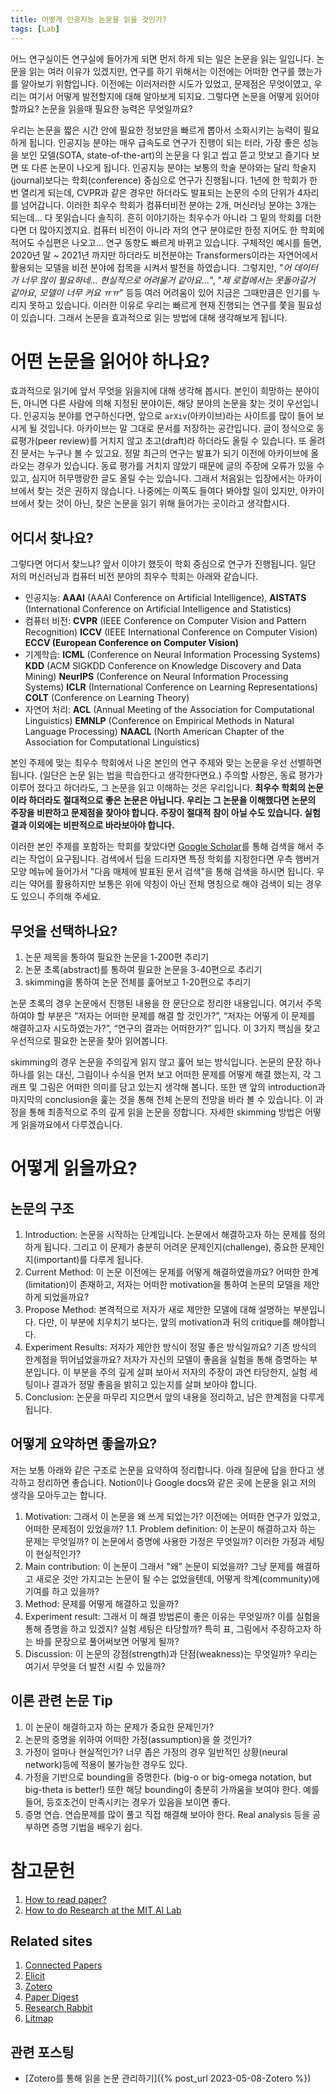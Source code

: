 ```yaml
---
title: 어떻게 인공지능 논문을 읽을 것인가?
tags: [Lab] 
---
```


어느 연구실이든 연구실에 들어가게 되면 먼저 하게 되는 일은 논문을 읽는 일입니다.
논문을 읽는 여러 이유가 있겠지만, 연구를 하기 위해서는 이전에는 어떠한 연구를 했는가를 알아보기 위함입니다.
이전에는 이러저러한 시도가 있었고, 문제점은 무엇이였고, 우리는 여기서 어떻게 발전할지에 대해 알아보게 되지요.
그렇다면 논문을 어떻게 읽어야 할까요? 논문을 읽을때 필요한 능력은 무엇일까요?

우리는 논문을 짧은 시간 안에 필요한 정보만을 빠르게 뽑아서 소화시키는 능력이 필요하게 됩니다. 
인공지능 분야는 매우 급속도로 연구가 진행이 되는 터라, 가장 좋은 성능을 보인 모델(SOTA, state-of-the-art)의 논문을 다 읽고 씹고 뜯고 맛보고 즐기다 보면 또 다른 논문이 나오게 됩니다.
인공지능 분야는 보통의 학술 분야와는 달리 학술지(journal)보다는 학회(conference) 중심으로 연구가 진행됩니다.
1년에 한 학회가 한 번 열리게 되는데, CVPR과 같은 경우만 하더라도 발표되는 논문의 수의 단위가 4자리를 넘어갑니다. 
이러한 최우수 학회가 컴퓨터비전 분야는 2개, 머신러닝 분야는 3개는 되는데... 다 못읽습니다 솔직히. 흔히 이야기하는 최우수가 아니라 그 밑의 학회를 더한다면 더 많아지겠지요.
컴퓨터 비전이 아니라 저의 연구 분야로만 한정 지어도 한 학회에 적어도 수십편은 나오고... 연구 동향도 빠르게 바뀌고 있습니다.
구체적인 예시를 들면, 2020년 말 ~ 2021년 까지만 하더라도 비전분야는 Transformers이라는 자연어에서 활용되는 모델을 비전 분야에 접목을 시켜서 발전을 하였습니다.
그렇지만, "*어 데이터가 너무 많이 필요하네... 현실적으로 어려울거 같아요...*", "*제 로컬에서는 못돌아갈거 같아요, 모델이 너무 커요 ㅠㅠ*" 등등 여러 어려움이 있어 지금은 그때만큼은 인기를 누리지 못하고 있습니다.
이러한 이유로 우리는 빠르게 현재 진행되는 연구를 쫓을 필요성이 있습니다.
그래서 논문을 효과적으로 읽는 방법에 대해 생각해보게 됩니다.

# 어떤 논문을 읽어야 하나요?

효과적으로 읽기에 앞서 무엇을 읽을지에 대해 생각해 봅시다.
본인이 희망하는 분야이든, 아니면 다른 사람에 의해 지정된 분야이든, 해당 분야의 논문을 찾는 것이 우선입니다.
인공지능 분야를 연구하신다면, 앞으로 `arXiv`(아카이브)라는 사이트를 많이 들어 보시게 될 것입니다.
아카이브는 말 그대로 문서를 저장하는 공간입니다. 
글이 정식으로 동료평가(peer review)를 거치지 않고 초고(draft)라 하더라도 올릴 수 있습니다. 
또 올려진 문서는 누구나 볼 수 있고요. 정말 최근의 연구는 발표가 되기 이전에 아카이브에 올라오는 경우가 있습니다. 
동료 평가를 거치지 않았기 때문에 글의 주장에 오류가 있을 수 있고, 심지어 허무맹랑한 글도 올릴 수는 있습니다.
그래서 처음읽는 입장에서는 아카이브에서 찾는 것은 권하지 않습니다.
나중에는 이쪽도 들여다 봐야할 일이 있지만, 아카이브에서 찾는 것이 아닌, 찾은 논문을 읽기 위해 들어가는 곳이라고 생각합시다.

## 어디서 찾나요?

그렇다면 어디서 찾느냐? 앞서 이야기 했듯이 학회 중심으로 연구가 진행됩니다. 
일단 저의 머신러닝과 컴퓨터 비전 분야의 최우수 학회는 아래와 같습니다.

- 인공지능: **AAAI** (AAAI Conference on Artificial Intelligence), **AISTATS** (International Conference on Artificial Intelligence and Statistics)
- 컴퓨터 비전: **CVPR** (IEEE Conference on Computer Vision and Pattern Recognition) **ICCV** (IEEE International Conference on Computer Vision) **ECCV (European Conference on Computer Vision)**
- 기계학습: **ICML** (Conference on Neural Information Processing Systems) **KDD** (ACM SIGKDD Conference on Knowledge Discovery and Data Mining) **NeurIPS** (Conference on Neural Information Processing Systems) **ICLR** (International Conference on Learning Representations) **COLT** (Conference on Learning Theory)
- 자연어 처리: **ACL** (Annual Meeting of the Association for Computational Linguistics) **EMNLP** (Conference on Empirical Methods in Natural Language Processing) **NAACL** (North American Chapter of the Association for Computational Linguistics)

본인 주제에 맞는 최우수 학회에서 나온 본인의 연구 주제와 맞는 논문을 우선 선별하면 됩니다. (일단은 논문 읽는 법을 학습한다고 생각한다면요.)
주의할 사항은, 동료 평가가 이루어 졌다고 하더라도, 그 논문을 읽고 이해하는 것은 우리입니다.
**최우수 학회의 논문이라 하더라도 절대적으로 좋은 논문은 아닙니다. 우리는 그 논문을 이해했다면 논문의 주장을 비판하고 문제점을 찾아야 합니다. 주장이 절대적 참이 아닐 수도 있습니다. 실험 결과 이외에는 비판적으로 바라보아야 합니다.**  

이러한 본인 주제를 포함하는 학회를 찾았다면 [Google Scholar](https://scholar.google.com/)를 통해 검색을 해서 추리는 작업이 요구됩니다.
검색에서 팁을 드리자면 특정 학회를 지정한다면 우측 햄버거 모양 메뉴에 들어가서 "다음 매체에 발표된 문서 검색"을 통해 검색을 하시면 됩니다.
우리는 약어를 활용하지만 보통은 위에 약칭이 아닌 전체 명칭으로 해야 검색이 되는 경우도 있으니 주의해 주세요.

## 무엇을 선택하나요?

1. 논문 제목을 통하여 필요한 논문을 1-200편 추리기
2. 논문 초록(abstract)를 통하여 필요한 논문을 3-40편으로 추리기
3. skimming을 통하여 논문 전체를 훑어보고 1-20편으로 추리기

논문 초록의 경우 논문에서 진행된 내용을 한 문단으로 정리한 내용입니다. 여기서 주목하여야 할 부분은 “저자는 어떠한 문제를 해결 할 것인가?”, “저자는 어떻게 이 문제를 해결하고자 시도하였는가?”, “연구의 결과는 어떠한가?” 입니다. 이 3가지 핵심을 찾고 우선적으로 필요한 논문을 찾아 읽어봅니다.

skimming의 경우 논문을 주의깊게 읽지 않고 훑어 보는 방식입니다. 논문의 문장 하나 하나를 읽는 대신, 그림이나 수식을 먼저 보고 어떠한 문제를 어떻게 해결 했는지, 각 그래프 및 그림은 어떠한 의미를 담고 있는지 생각해 봅니다. 또한 맨 앞의 introduction과 마지막의 conclusion을 훑는 것을 통해 전체 논문의 전망을 바라 볼 수 있습니다. 이 과정을 통해 최종적으로 주의 깊게 읽을 논문을 정합니다. 자세한 skimming 방법은 어떻게 읽을까요에서 다루겠습니다.

# 어떻게 읽을까요?

## 논문의 구조

1. Introduction: 논문을 시작하는 단계입니다. 논문에서 해결하고자 하는 문제를 정의하게 됩니다. 그리고 이 문제가 충분히 어려운 문제인지(challenge), 중요한 문제인지(important)를 다루게 됩니다. 
2. Current Method: 이 논문 이전에는 문제를 어떻게 해결하였을까요? 어떠한 한계(limitation)이 존재하고, 저자는 어떠한 motivation을 통하여 논문의 모델을 제안하게 되었을까요? 
3. Propose Method: 본격적으로 저자가 새로 제안한 모델에 대해 설명하는 부분입니다. 다만, 이 부분에 치우치기 보다는, 앞의 motivation과 뒤의 critique를 해야합니다.
4. Experiment Results: 저자가 제안한 방식이 정말 좋은 방식일까요? 기존 방식의 한계점을 뛰어넘었을까요? 저자가 자신의 모델이 좋음을 실험을 통해 증명하는 부분입니다. 이 부분을 주의 깊게 살펴 보아서 저자의 주장이 과연 타당한지, 실험 세팅이나 결과가 정말 좋음을 밝히고 있는지를 살펴 보아야 합니다.
5. Conclusion: 논문을 마무리 지으면서 앞의 내용을 정리하고, 남은 한계점을 다루게 됩니다.

## 어떻게 요약하면 좋을까요?

저는 보통 아래와 같은 구조로 논문을 요약하여 정리합니다. 아래 질문에 답을 한다고 생각하고 정리하면 좋습니다.
Notion이나 Google docs와 같은 곳에 논문을 읽고 저의 생각을 모아두고는 합니다.

1. Motivation: 그래서 이 논문을 왜 쓰게 되었는가? 이전에는 어떠한 연구가 있었고, 어떠한 문제점이 있었을까?
1.1. Problem definition: 이 논문이 해결하고자 하는 문제는 무엇일까? 이 논문에서 증명에 사용한 가정은 무엇일까? 이러한 가정과 세팅이 현실적인가?
2. Main contribution: 이 논문이 그래서 "왜" 논문이 되었을까? 그냥 문제를 해결하고 새로운 것만 가지고는 논문이 될 수는 없었을텐데, 어떻게 학계(community)에 기여를 하고 있을까?
3. Method: 문제를 어떻게 해결하고 있을까?
4. Experiment result: 그래서 이 해결 방법론이 좋은 이유는 무엇일까? 이를 실험을 통해 증명을 하고 있겠지? 실험 세팅은 타당할까? 특히 표, 그림에서 주장하고자 하는 바를 문장으로 풀어써보면 어떻게 될까?
5. Discussion: 이 논문의 강점(strength)과 단점(weakness)는 무엇일까? 우리는 여기서 무엇을 더 발전 시킬 수 있을까?

## 이론 관련 논문 Tip

1. 이 논문이 해결하고자 하는 문제가 중요한 문제인가?
2. 논문의 증명을 위하여 어떠한 가정(assumption)을 쓸 것인가? 
3. 가정이 얼마나 현실적인가? 너무 좁은 가정의 경우 일반적인 상황(neural network)등에 적용이 불가능한 경우도 있다.
4. 가정을 기반으로 bounding을 증명한다. (big-o or big-omega notation, but big-theta is better!) 또한 해당 bounding이 충분히 가까움을 보여야 한다. 예를 들어, 등호조건이 만족시키는 경우가 있음을 보이면 좋다.
5. 증명 연습. 연습문제를 많이 풀고 직접 해결해 보아야 한다. Real analysis 등을 공부하면 증명 기법을 배우기 쉽다.

# 참고문헌

1. [How to read paper?](http://ccr.sigcomm.org/online/files/p83-keshavA.pdf)
2. [How to do Research at the MIT AI Lab](https://dspace.mit.edu/bitstream/handle/1721.1/41487/AI_WP_316.pdf)

## Related sites

1. [Connected Papers](https://www.connectedpapers.com/)
2. [Elicit](https://elicit.org)
3. [Zotero](https://www.zotero.org/)
4. [Paper Digest](https://www.paper-digest.com/no_digest/not_open_access)
5. [Research Rabbit](https://researchrabbitapp.com)
6. [Litmap](https://www.litmaps.com/)

## 관련 포스팅

- [Zotero를 통해 읽을 논문 관리하기]({% post_url 2023-05-08-Zotero %})